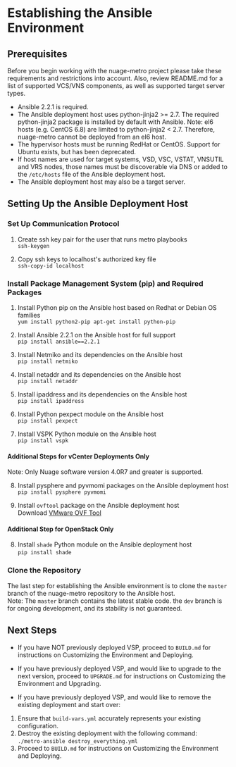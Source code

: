# Establishing the Ansible Environment

## Prerequisites
Before you begin working with the nuage-metro project please take these requirements and restrictions into account. Also, review README.md for a list of supported VCS/VNS components, as well as supported target server types.
* Ansible 2.2.1 is required.
* The Ansible deployment host uses python-jinja2 >= 2.7. The required python-jinja2 package is installed by default with Ansible.
  Note: el6 hosts (e.g. CentOS 6.8) are limited to python-jinja2 < 2.7. Therefore, nuage-metro cannot be deployed from an el6 host.
* The hypervisor hosts must be running RedHat or CentOS. Support for Ubuntu exists, but has been deprecated.
* If host names are used for target systems, VSD, VSC, VSTAT, VNSUTIL and VRS nodes, those names must be discoverable via DNS or added to the `/etc/hosts` file of the Ansible deployment host.
* The Ansible deployment host may also be a target server.
## Setting Up the Ansible Deployment Host
### Set Up Communication Protocol
 1. Create ssh key pair for the user that runs metro playbooks  
`ssh-keygen`

 2. Copy ssh keys to localhost's authorized key file  
`ssh-copy-id localhost`
### Install Package Management System (pip) and Required Packages
 1. Install Python pip on the Ansible host based on Redhat or Debian OS families  
`yum install python2-pip apt-get install python-pip`  

 2. Install Ansible 2.2.1 on the Ansible host for full support  
`pip install ansible==2.2.1`  
 3. Install Netmiko and its dependencies on the Ansible host  
`pip install netmiko`  
 4. Install netaddr and its dependencies on the Ansible host  
`pip install netaddr`  
 5. Install ipaddress and its dependencies on the Ansible host  
`pip install ipaddress`  
 6. Install Python pexpect module on the Ansible host   
`pip install pexpect`  
 7. Install VSPK Python module on the Ansible host  
`pip install vspk`  

  #### Additional Steps for vCenter Deployments Only  
  Note: Only Nuage software version 4.0R7 and greater is supported.  

  8. Install pysphere and pyvmomi packages on the Ansible deployment host  
`pip install pysphere pyvmomi`  

  9. Install `ovftool` package on the Ansible deployment host  
 Download [VMware OVF Tool](https://www.vmware.com/support/developer/ovf/)  
 #### Additional Step for OpenStack Only  
  8. Install `shade` Python module on the Ansible deployment host  
 `pip install shade`  
### Clone the Repository
The last step for establishing the Ansible environment is to clone the `master` branch of the nuage-metro repository to the Ansible host.  
Note: The `master` branch contains the latest stable code. the `dev` branch is for ongoing development, and its stability is not guaranteed.  
## Next Steps
* If you have NOT previously deployed VSP, proceed to `BUILD.md` for instructions on Customizing the Environment and Deploying.

* If you have previously deployed VSP, and would like to upgrade to the next version, proceed to `UPGRADE.md` for instructions on Customizing the Environment and Upgrading.  

* If you have previously deployed VSP, and would like to remove the existing deployment and start over:  
 1. Ensure that `build-vars.yml` accurately represents your existing configuration.  
 2. Destroy the existing deployment with the following command:  
 `./metro-ansible destroy_everything.yml`
 3. Proceed to `BUILD.md` for instructions on Customizing the Environment and Deploying.
